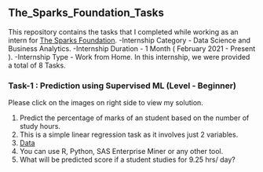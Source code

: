 ## The_Sparks_Foundation_Tasks
This repository contains the tasks that I completed while working as an intern for [The Sparks Foundation](https://www.thesparksfoundationsingapore.org/).
-Internship Category - Data Science and Business Analytics.
-Internship Duration - 1 Month ( February 2021 - Present ).
-Internship Type - Work from Home.
In this internship, we were provided a total of 8 Tasks.
### Task-1 : Prediction using Supervised ML (Level - Beginner)
Please click on the images on right side to view my solution.
1. Predict the percentage of marks of an student based on the number of study hours.
2. This is a simple linear regression task as it involves just 2 variables.
3. [Data](https://raw.githubusercontent.com/AdiPersonalWorks/Random/master/student_scores%20-%20student_scores.csv) 
4. You can use R, Python, SAS Enterprise Miner or any other tool.
5. What will be predicted score if a student studies for 9.25 hrs/ day?
